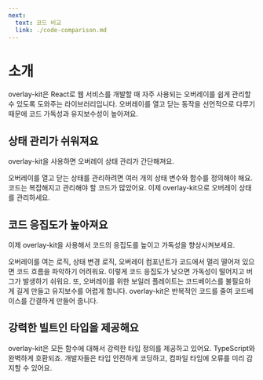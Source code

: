 ```yaml
---
next:
  text: 코드 비교
  link: ./code-comparison.md
---
```


# 소개

overlay-kit은 React로 웹 서비스를 개발할 때 자주 사용되는 오버레이를 쉽게 관리할 수 있도록 도와주는 라이브러리입니다. 오버레이를 열고 닫는 동작을 선언적으로 다루기 때문에 코드 가독성과 유지보수성이 높아져요.

## 상태 관리가 쉬워져요

overlay-kit을 사용하면 오버레이 상태 관리가 간단해져요.

오버레이를 열고 닫는 상태를 관리하려면 여러 개의 상태 변수와 함수를 정의해야 해요. 코드는 복잡해지고 관리해야 할 코드가 많았어요. 이제 overlay-kit으로 오버레이 상태를 관리하세요.

## 코드 응집도가 높아져요

이제 overlay-kit을 사용해서 코드의 응집도를 높이고 가독성을 향상시켜보세요.

오버레이를 여는 로직, 상태 변경 로직, 오버레이 컴포넌트가 코드에서 멀리 떨어져 있으면 코드 흐름을 파악하기 어려워요. 이렇게 코드 응집도가 낮으면 가독성이 떨어지고 버그가 발생하기 쉬워요. 또, 오버레이를 위한 보일러 플레이트는 코드베이스를 불필요하게 길게 만들고 유지보수를 어렵게 합니다. overlay-kit은 반복적인 코드를 줄여 코드베이스를 간결하게 만들어 줍니다.

## 강력한 빌트인 타입을 제공해요

overlay-kit은 모든 함수에 대해서 강력한 타입 정의를 제공하고 있어요. TypeScript와 완벽하게 호환되죠. 개발자들은 타입 안전하게 코딩하고, 컴파일 타임에 오류를 미리 감지할 수 있어요.
